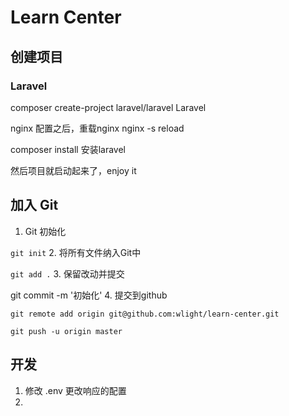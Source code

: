 # Learn Center

## 创建项目
### Laravel
composer create-project laravel/laravel Laravel

nginx 配置之后，重载nginx
nginx -s reload

composer install 安装laravel

然后项目就启动起来了，enjoy it

## 加入 Git
1. Git 初始化

`git init`
2. 将所有文件纳入Git中

`git add .`
3. 保留改动并提交

git commit -m '初始化'
4. 提交到github

`git remote add origin git@github.com:wlight/learn-center.git`

`git push -u origin master`

## 开发
1. 修改 .env 更改响应的配置
2. 
